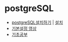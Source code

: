 # postgreSQL
* [postgreSQL설치하기](https://www.devkuma.com/docs/postgresql/postgresql-download-install/)   |   [설치](https://www.enterprisedb.com/downloads/postgres-postgresql-downloads)
* [기본설정 영상](https://www.youtube.com/watch?v=SJMcIZzfBeY&t=250s)
* [기초공부](http://www.gurubee.net/postgresql/basic)
